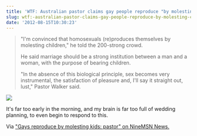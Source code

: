```yaml
---
title: 'WTF: Australian pastor claims gay people reproduce "by molesting children"'
slug: wtf:-australian-pastor-claims-gay-people-reproduce-by-molesting-children-
date: '2012-08-15T10:30:23'
---
```


<blockquote><p>"I'm convinced that homosexuals (re)produces themselves by molesting children," he told the 200-strong crowd.<br/></p>

<p>He said marriage should be a strong institution between a man and a woman, with the purpose of bearing children.</p>

<p>"In the absence of this biological principle, sex becomes very instrumental, the satisfaction of pleasure and, I'll say it straight out, lust," Pastor Walker said.</p>
</blockquote>

<p><img src=http://i.imgur.com/TURCz.gif /></p>

<p>It's far too early in the morning, and my brain is far too full of wedding planning, to even begin to respond to  this.</p>

<p>Via <a href="http://news.ninemsn.com.au/article.aspx?id=8516146">"Gays reproduce by molesting kids: pastor" on NineMSN News.</a></p>

<!--more-->
